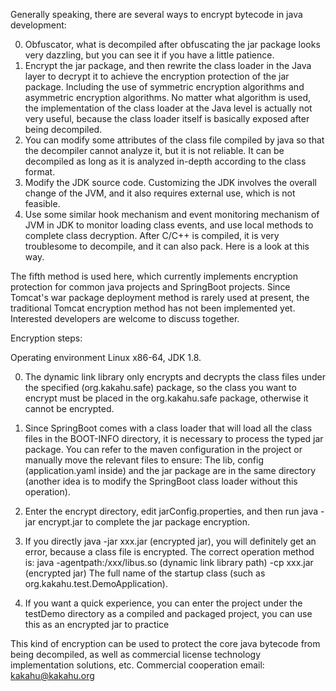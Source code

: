Generally speaking, there are several ways to encrypt bytecode in java development:

0. Obfuscator, what is decompiled after obfuscating the jar package looks very dazzling, but you can see it if you have a little patience.
1. Encrypt the jar package, and then rewrite the class loader in the Java layer to decrypt it to achieve the encryption protection of the jar package. Including the use of symmetric encryption algorithms and asymmetric encryption algorithms. No matter what algorithm is used, the implementation of the class loader at the Java level is actually not very useful, because the class loader itself is basically exposed after being decompiled.
2. You can modify some attributes of the class file compiled by java so that the decompiler cannot analyze it, but it is not reliable. It can be decompiled as long as it is analyzed in-depth according to the class format.
3. Modify the JDK source code. Customizing the JDK involves the overall change of the JVM, and it also requires external use, which is not feasible.
4. Use some similar hook mechanism and event monitoring mechanism of JVM in JDK to monitor loading class events, and use local methods to complete class decryption. After C/C++ is compiled, it is very troublesome to decompile, and it can also pack. Here is a look at this way.

The fifth method is used here, which currently implements encryption protection for common java projects and SpringBoot projects. Since Tomcat's war package deployment method is rarely used at present, the traditional Tomcat encryption method has not been implemented yet.
Interested developers are welcome to discuss together.

Encryption steps:

Operating environment Linux x86-64, JDK 1.8.

0. The dynamic link library only encrypts and decrypts the class files under the specified (org.kakahu.safe) package, so the class you want to encrypt must be placed in the org.kakahu.safe package, otherwise it cannot be encrypted.

1. Since SpringBoot comes with a class loader that will load all the class files in the BOOT-INFO directory, it is necessary to process the typed jar package. You can refer to the maven configuration in the project or manually move the relevant files to ensure:
The lib, config (application.yaml inside) and the jar package are in the same directory (another idea is to modify the SpringBoot class loader without this operation).

2. Enter the encrypt directory, edit jarConfig.properties, and then run java -jar encrypt.jar to complete the jar package encryption.

3. If you directly java -jar xxx.jar (encrypted jar), you will definitely get an error, because a class file is encrypted. The correct operation method is:
java -agentpath:/xxx/libus.so (dynamic link library path) -cp xxx.jar (encrypted jar) The full name of the startup class (such as org.kakahu.test.DemoApplication).

4. If you want a quick experience, you can enter the project under the testDemo directory as a compiled and packaged project, you can use this as an encrypted jar to practice

This kind of encryption can be used to protect the core java bytecode from being decompiled, as well as commercial license technology implementation solutions, etc. Commercial cooperation email: kakahu@kakahu.org